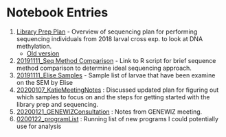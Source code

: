 # Notebook Entries 

1) [Library Prep Plan](https://github.com/epigeneticstoocean/2018OAExp_larvae/blob/master/notebook/20191112_plan_revised.md) - Overview of sequencing plan for performing sequencing individuals from 2018 larval cross exp. to look at DNA methylation.
    * [Old version](https://github.com/epigeneticstoocean/2018OAExp_larvae/blob/master/notebook/20191111_plan.md) 
2) [20191111_Seq Method Comparison](https://github.com/epigeneticstoocean/2018OAExp_larvae/blob/master/notebook/20191111_seqChoices.md) - Link to R script for brief sequence method comparison to determine ideal sequencing approach.
3) [20191111_Elise Samples](https://github.com/epigeneticstoocean/2018OAExp_larvae/blob/master/notebook/20191111_EliseSampleList.md) - Sample list of larvae that have been examine on the SEM by Elise 
4) [20200107_KatieMeetingNotes](https://github.com/epigeneticstoocean/2018OAExp_larvae/blob/master/notebook/20200107_KatieMeetingNotes.md) : Discussed updated plan for figuring out which samples to focus on and the steps for getting started with the library prep and sequencing.
5) [20200121_GENEWIZConsultation](https://github.com/epigeneticstoocean/2018OAExp_larvae/blob/master/notebook/20200121_GENEWIZConsultation.md) :  Notes from GENEWIZ meeting.
6) [0200122_programList](https://github.com/epigeneticstoocean/2018OAExp_larvae/blob/master/notebook/20200122_programList.md) : Running list of new programs I could potentially use for analysis
